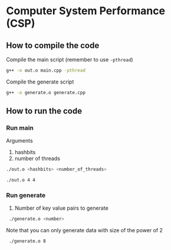 # Computer System Performance (CSP)

## How to compile the code

Compile the main script (remember to use `-pthread`)
```bash
g++ -o out.o main.cpp -pthread
```

Compile the generate script
```bash
g++ -o generate.o generate.cpp
```

## How to run the code

### Run main
Arguments
1. hashbits
2. number of threads

```bash
./out.o <hashbits> <number_of_threads>
```
```bash
./out.o 4 4
```

### Run generate
1. Number of key value pairs to generate
```bash
 ./generate.o <number>
```
Note that you can only generate data with size of the power of 2
```bash
 ./generate.o 8
```